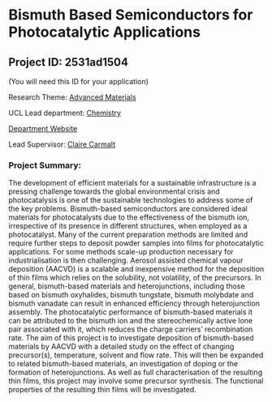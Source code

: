 # Bismuth Based Semiconductors for Photocatalytic Applications

## Project ID: **2531ad1504**
(You will need this ID for your application)

Research Theme: [Advanced Materials](../themes/advanced-materials.md)

UCL Lead department: [Chemistry](../departments/chemistry.md)

[Department Website](https://www.ucl.ac.uk/chemistry)

Lead Supervisor: [Claire Carmalt](https://profiles.ucl.ac.uk/7814)

### Project Summary:

The development of efficient materials for a sustainable infrastructure is a pressing challenge towards the global environmental crisis and photocatalysis is one of the sustainable technologies to address some of the key problems. Bismuth-based semiconductors are considered ideal materials for photocatalysts due to the effectiveness of the bismuth ion, irrespective of its presence in different structures, when employed as a photocatalyst. Many of the current preparation methods are limited and require further steps to deposit powder samples into films for photocatalytic applications. For some methods scale-up production necessary for industrialisation is then challenging. Aerosol assisted chemical vapour deposition (AACVD) is a scalable and inexpensive method for the deposition of thin films which relies on the solubility, not volatility, of the precursors. In general, bismuth-based materials and heterojunctions, including those based on bismuth oxyhalides, bismuth tungstate, bismuth molybdate and bismuth vanadate can result in enhanced efficiency through heterojunction assembly. The photocatalytic performance of bismuth-based materials it can be attributed to the bismuth ion and the stereochemically active lone pair associated with it, which reduces the charge carriers’ recombination rate. The aim of this project is to investigate deposition of bismuth-based materials by AACVD with a detailed study on the effect of changing precursor(s), temperature, solvent and flow rate. This will then be expanded to related bismuth-based materials, an investigation of doping or the formation of heterojunctions. As well as full characterisation of the resulting thin films, this project may involve some precursor synthesis. The functional properties of the resulting thin films will be investigated.
